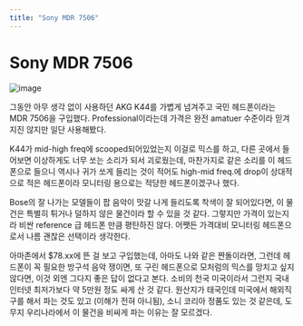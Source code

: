 ```yaml
---
title: "Sony MDR 7506"
---
```

# Sony MDR 7506



![image](e34205b2ba8e5815c8e02a30a2cbd14a.jpg)


그동안 아무 생각 없이 사용하던 AKG K44를 가볍게 넘겨주고 국민 헤드폰이라는 MDR 7506을 구입했다. Professional이라는데 가격은 완전 amatuer 수준이라 믿겨지진 않지만 일단 사용해봤다. 



K44가 mid-high freq에 scooped되어있었는지 이걸로 믹스를 하고, 다른 곳에서 들어보면 이상하게도 너무 쏘는 소리가 되서 괴로웠는데, 마찬가지로 같은 소리를 이 헤드폰으로 들으니 역시나 귀가 쏘게 들리는 것이 적어도 high-mid freq.에 drop이 상대적으로 적은 헤드폰이라 모니터링 용으로는 적당한 헤드폰이겠구나 했다. 


Bose의 잘 나가는 모델들이 팝 음악이 맛갈 나게 들리도록 착색이 잘 되어있다면, 이 물건은 특별히 튀거나 덜하지 않은 물건이라 할 수 있을 것 같다. 그렇지만 가격이 있는지라 비싼 reference 급 헤드폰 만큼 평탄하진 않다. 어쨋든 가격대비 모니터링 헤드폰으로서 나름 괜찮은 선택이라 생각한다. 


아마존에서 $78.xx에 뜬 걸 보고 구입했는데, 아마도 나와 같은 짠돌이라면, 그런데 헤드폰이 꼭 필요한 방구석 음악 쟁이면, 또 구린 헤드폰으로 모처럼의 믹스를 망치고 싶지 않다면, 이것 외엔 그다지 좋은 답이 없다고 본다. 소비의 천국 미국이라서 그런지 국내 인터넷 최저가보다 약 5만원 정도 싸게 산 것 같다. 원산지가 태국인데 미국에서 해외직구를 해서 파는 것도 있고 (이해가 전혀 아니됨), 소니 코리아 정품도 있는 것 같은데, 도무지 우리나라에서 이 물건을 비싸게 파는 이유는 잘 모르겠다.






